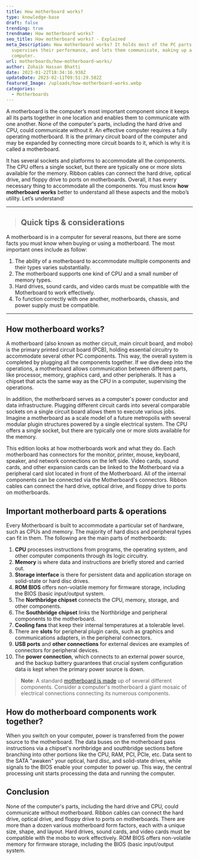 ```yaml
---
title: How motherboard works?
type: knowledge-base
draft: false
trending: true
trendname: How motherboard works?
seo_title: How motherboard works? - Explained
meta_Description: How motherboard works? It holds most of the PC parts,
  supervises their performance, and lets them communicate, making up a whole
  computer.
url: motherboards/how-motherboard-works/
author: Zohaib Hassan Bhatti
date: 2023-01-22T18:34:16.938Z
updateDate: 2023-02-11T09:51:29.582Z
featured_Image: /uploads/how-motherboard-works.webp
categories:
  - Motherboards
---
```

A motherboard is the computer’s most important component since it keeps all its parts together in one location and enables them to communicate with one another. None of the computer's parts, including the hard drive and CPU, could communicate without it. An effective computer requires a fully operating motherboard. It is the primary circuit board of the computer and may be expanded by connecting more circuit boards to it, which is why it is called a motherboard.

It has several sockets and platforms to accommodate all the components. The CPU offers a single socket, but there are typically one or more slots available for the memory. Ribbon cables can connect the hard drive, optical drive, and floppy drive to ports on motherboards. Overall, it has every necessary thing to accommodate all the components. You must know **how motherboard works** better to understand all these aspects and the mobo’s utility. Let’s understand!

- - -

> ## Quick tips & considerations

A motherboard is in a computer for several reasons, but there are some facts you must know when buying or using a motherboard. The most important ones include as follow:

1. The ability of a motherboard to accommodate multiple components and their types varies substantially.
2. The motherboard supports one kind of CPU and a small number of memory types.
3. Hard drives, sound cards, and video cards must be compatible with the Motherboard to work effectively.
4. To function correctly with one another, motherboards, chassis, and power supply must be compatible.

- - -

## How motherboard works?

A motherboard (also known as mother circuit, main circuit board, and mobo) is the primary printed circuit board (PCB), holding essential circuitry to accommodate several other PC components. This way, the overall system is completed by plugging all the components together. If we dive deep into the operations, a motherboard allows communication between different parts, like processor, memory, graphics card, and other peripherals. It has a chipset that acts the same way as the CPU in a computer, supervising the operations. 

In addition, the motherboard serves as a computer's power conductor and data infrastructure. Plugging different circuit cards into several comparable sockets on a single circuit board allows them to execute various jobs. Imagine a motherboard as a scale model of a future metropolis with several modular plugin structures powered by a single electrical system. The CPU offers a single socket, but there are typically one or more slots available for the memory. 

This edition looks at how motherboards work and what they do. Each motherboard has connectors for the monitor, printer, mouse, keyboard, speaker, and network connections on the left side. Video cards, sound cards, and other expansion cards can be linked to the Motherboard via a peripheral card slot located in front of the Motherboard. All of the internal components can be connected via the Motherboard's connectors. Ribbon cables can connect the hard drive, optical drive, and floppy drive to ports on motherboards.

## Important motherboard parts & operations

Every Motherboard is built to accommodate a particular set of hardware, such as CPUs and memory. The majority of hard discs and peripheral types can fit in them. The following are the main parts of motherboards:

1. **CPU** processes instructions from programs, the operating system, and other computer components through its logic circuitry.
2. **Memory** is where data and instructions are briefly stored and carried out.
3. **Storage interface** is there for persistent data and application storage on solid-state or hard disc drives.
4. **ROM BIOS** offers non-volatile memory for firmware storage, including the BIOS (basic input/output system.
5. The **Northbridge chipset** connects the CPU, memory, storage, and other components.
6. The **Southbridge chipset** links the Northbridge and peripheral components to the motherboard.
7. **Cooling fans** that keep their internal temperatures at a tolerable level.
8. There are **slots** for peripheral plugin cards, such as graphics and communications adapters, in the peripheral connectors.
9. **USB ports** and **other connections** for external devices are examples of connectors for peripheral devices.
10. The **power connection**, which connects to an external power source, and the backup battery guarantees that crucial system configuration data is kept when the primary power source is down.

> **Note**: A standard [motherboard is made](https://pcideaz.com/motherboards/how-motherboard-is-made/) up of several different components. Consider a computer's motherboard a giant mosaic of electrical connections connecting its numerous components.

## How do motherboard components work together?

When you switch on your computer, power is transferred from the power source to the motherboard. The data buses on the motherboard pass instructions via a chipset's northbridge and southbridge sections before branching into other portions like the CPU, RAM, PCI, PCIe, etc. Data sent to the SATA "awaken" your optical, hard disc, and solid-state drives, while signals to the BIOS enable your computer to power up. This way, the central processing unit starts processing the data and running the computer. 

## Conclusion

None of the computer's parts, including the hard drive and CPU, could communicate without motherboard. Ribbon cables can connect the hard drive, optical drive, and floppy drive to ports on motherboards. There are more than a dozen various motherboard form factors, each with a unique size, shape, and layout. Hard drives, sound cards, and video cards must be compatible with the mobo to work effectively. ROM BIOS offers non-volatile memory for firmware storage, including the BIOS (basic input/output system.